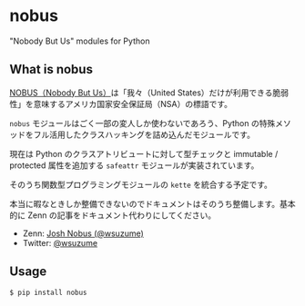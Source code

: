 # nobus
"Nobody But Us" modules for Python

## What is nobus
[NOBUS（Nobody But Us）](https://en.wikipedia.org/wiki/NOBUS)は「我々（United States）だけが利用できる脆弱性」を意味するアメリカ国家安全保証局（NSA）の標語です。

`nobus` モジュールはごく一部の変人しか使わないであろう、Python の特殊メソッドをフル活用したクラスハッキングを詰め込んだモジュールです。

現在は Python のクラスアトリビュートに対して型チェックと immutable / protected 属性を追加する `safeattr` モジュールが実装されています。

そのうち関数型プログラミングモジュールの `kette` を統合する予定です。

本当に暇なときしか整備できないのでドキュメントはそのうち整備します。基本的に Zenn の記事をドキュメント代わりにしてください。

* Zenn: [Josh Nobus (@wsuzume)](https://zenn.dev/wsuzume)
* Twitter: [@wsuzume](https://twitter.com/wsuzume)

## Usage
```
$ pip install nobus
```
